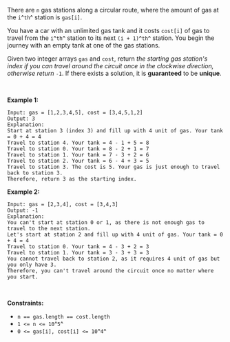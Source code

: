 There are `n` gas stations along a circular route, where the amount of
gas at the `i`^`th`^ station is `gas[i]`.

You have a car with an unlimited gas tank and it costs `cost[i]` of gas
to travel from the `i`^`th`^ station to its next `(i + 1)`^`th`^
station. You begin the journey with an empty tank at one of the gas
stations.

Given two integer arrays `gas` and `cost`, return *the starting gas
station\'s index if you can travel around the circuit once in the
clockwise direction, otherwise return* `-1`. If there exists a solution,
it is **guaranteed** to be **unique**.

 

**Example 1:**

    Input: gas = [1,2,3,4,5], cost = [3,4,5,1,2]
    Output: 3
    Explanation:
    Start at station 3 (index 3) and fill up with 4 unit of gas. Your tank = 0 + 4 = 4
    Travel to station 4. Your tank = 4 - 1 + 5 = 8
    Travel to station 0. Your tank = 8 - 2 + 1 = 7
    Travel to station 1. Your tank = 7 - 3 + 2 = 6
    Travel to station 2. Your tank = 6 - 4 + 3 = 5
    Travel to station 3. The cost is 5. Your gas is just enough to travel back to station 3.
    Therefore, return 3 as the starting index.

**Example 2:**

    Input: gas = [2,3,4], cost = [3,4,3]
    Output: -1
    Explanation:
    You can't start at station 0 or 1, as there is not enough gas to travel to the next station.
    Let's start at station 2 and fill up with 4 unit of gas. Your tank = 0 + 4 = 4
    Travel to station 0. Your tank = 4 - 3 + 2 = 3
    Travel to station 1. Your tank = 3 - 3 + 3 = 3
    You cannot travel back to station 2, as it requires 4 unit of gas but you only have 3.
    Therefore, you can't travel around the circuit once no matter where you start.

 

**Constraints:**

-   `n == gas.length == cost.length`
-   `1 <= n <= 10`^`5`^
-   `0 <= gas[i], cost[i] <= 10`^`4`^
